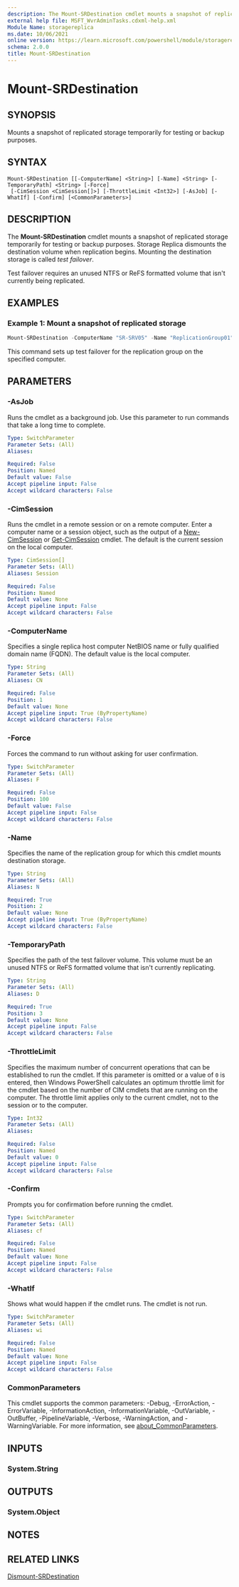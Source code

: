 ```yaml
---
description: The Mount-SRDestination cmdlet mounts a snapshot of replicated storage temporarily for testing or backup purposes.
external help file: MSFT_WvrAdminTasks.cdxml-help.xml
Module Name: storagereplica
ms.date: 10/06/2021
online version: https://learn.microsoft.com/powershell/module/storagereplica/mount-srdestination?view=windowsserver2022-ps&wt.mc_id=ps-gethelp
schema: 2.0.0
title: Mount-SRDestination
---
```


# Mount-SRDestination

## SYNOPSIS
Mounts a snapshot of replicated storage temporarily for testing or backup purposes.

## SYNTAX

```
Mount-SRDestination [[-ComputerName] <String>] [-Name] <String> [-TemporaryPath] <String> [-Force]
 [-CimSession <CimSession[]>] [-ThrottleLimit <Int32>] [-AsJob] [-WhatIf] [-Confirm] [<CommonParameters>]
```

## DESCRIPTION
The **Mount-SRDestination** cmdlet mounts a snapshot of replicated storage temporarily for testing or backup purposes.
Storage Replica dismounts the destination volume when replication begins.
Mounting the destination storage is called *test failover*.

Test failover requires an unused NTFS or ReFS formatted volume that isn't currently being replicated.

## EXAMPLES

### Example 1: Mount a snapshot of replicated storage
```powershell
Mount-SRDestination -ComputerName "SR-SRV05" -Name "ReplicationGroup01" -TemporaryPath T:\
```

This command sets up test failover for the replication group on the specified computer.

## PARAMETERS

### -AsJob
Runs the cmdlet as a background job. Use this parameter to run commands that take a long time to complete.

```yaml
Type: SwitchParameter
Parameter Sets: (All)
Aliases:

Required: False
Position: Named
Default value: False
Accept pipeline input: False
Accept wildcard characters: False
```

### -CimSession
Runs the cmdlet in a remote session or on a remote computer.
Enter a computer name or a session object, such as the output of a [New-CimSession](https://go.microsoft.com/fwlink/p/?LinkId=227967) or [Get-CimSession](https://go.microsoft.com/fwlink/p/?LinkId=227966) cmdlet.
The default is the current session on the local computer.

```yaml
Type: CimSession[]
Parameter Sets: (All)
Aliases: Session

Required: False
Position: Named
Default value: None
Accept pipeline input: False
Accept wildcard characters: False
```

### -ComputerName
Specifies a single replica host computer NetBIOS name or fully qualified domain name (FQDN).
The default value is the local computer.

```yaml
Type: String
Parameter Sets: (All)
Aliases: CN

Required: False
Position: 1
Default value: None
Accept pipeline input: True (ByPropertyName)
Accept wildcard characters: False
```

### -Force
Forces the command to run without asking for user confirmation.

```yaml
Type: SwitchParameter
Parameter Sets: (All)
Aliases: F

Required: False
Position: 100
Default value: False
Accept pipeline input: False
Accept wildcard characters: False
```

### -Name
Specifies the name of the replication group for which this cmdlet mounts destination storage.

```yaml
Type: String
Parameter Sets: (All)
Aliases: N

Required: True
Position: 2
Default value: None
Accept pipeline input: True (ByPropertyName)
Accept wildcard characters: False
```

### -TemporaryPath
Specifies the path of the test failover volume.
This volume must be an unused NTFS or ReFS formatted volume that isn't currently replicating.

```yaml
Type: String
Parameter Sets: (All)
Aliases: D

Required: True
Position: 3
Default value: None
Accept pipeline input: False
Accept wildcard characters: False
```

### -ThrottleLimit
Specifies the maximum number of concurrent operations that can be established to run the cmdlet.
If this parameter is omitted or a value of `0` is entered, then Windows PowerShell calculates an optimum throttle limit for the cmdlet based on the number of CIM cmdlets that are running on the computer.
The throttle limit applies only to the current cmdlet, not to the session or to the computer.

```yaml
Type: Int32
Parameter Sets: (All)
Aliases:

Required: False
Position: Named
Default value: 0
Accept pipeline input: False
Accept wildcard characters: False
```

### -Confirm
Prompts you for confirmation before running the cmdlet.

```yaml
Type: SwitchParameter
Parameter Sets: (All)
Aliases: cf

Required: False
Position: Named
Default value: None
Accept pipeline input: False
Accept wildcard characters: False
```

### -WhatIf
Shows what would happen if the cmdlet runs.
The cmdlet is not run.

```yaml
Type: SwitchParameter
Parameter Sets: (All)
Aliases: wi

Required: False
Position: Named
Default value: None
Accept pipeline input: False
Accept wildcard characters: False
```

### CommonParameters
This cmdlet supports the common parameters: -Debug, -ErrorAction, -ErrorVariable, -InformationAction, -InformationVariable, -OutVariable, -OutBuffer, -PipelineVariable, -Verbose, -WarningAction, and -WarningVariable. For more information, see [about_CommonParameters](https://go.microsoft.com/fwlink/?LinkID=113216).

## INPUTS

### System.String

## OUTPUTS

### System.Object

## NOTES

## RELATED LINKS

[Dismount-SRDestination](Dismount-SRDestination.md)
